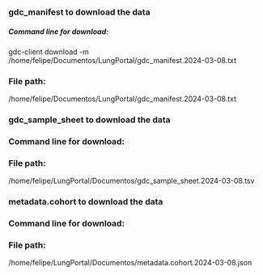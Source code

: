 <!-- GETTING STARTED -->
### gdc_manifest to download the data
##### Command line for download:
gdc-client download -m /home/felipe/Documentos/LungPortal/gdc_manifest.2024-03-08.txt
###  File path: 
/home/felipe/Documentos/LungPortal/gdc_manifest.2024-03-08.txt

###  gdc_sample_sheet to download the data
###  Command line for download:
###  File path: 
/home/felipe/LungPortal/Documentos/gdc_sample_sheet.2024-03-08.tsv

###  metadata.cohort to download the data
###  Command line for download:
###  File path: 
/home/felipe/LungPortal/Documentos/metadata.cohort.2024-03-08.json



